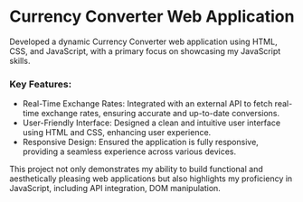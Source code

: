 <h1>Currency Converter Web Application</h1>

<p>Developed a dynamic Currency Converter web application using HTML, CSS, and JavaScript, with a primary focus on showcasing my JavaScript skills.</p>

<h3>Key Features:</h3>
<ul>
  <li>Real-Time Exchange Rates: Integrated with an external API to fetch real-time exchange 
 rates, ensuring accurate and up-to-date conversions.</li>
  <li>User-Friendly Interface: Designed a clean and intuitive user interface using HTML and 
 CSS, enhancing user experience.</li>
  <li>Responsive Design: Ensured the application is fully responsive, providing a seamless 
 experience across various devices.</li>
</ul>

<p>This project not only demonstrates my ability to build functional and aesthetically pleasing web applications but also highlights my proficiency in JavaScript, including API integration, DOM manipulation.</p>
